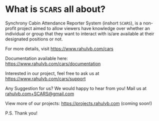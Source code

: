 # What is `SCARS` all about?

Synchrony Cabin Attendance Reporter System (inshort `SCARS`), is a non-profit project aimed to
allow viewers have knowledge over whether an individual or group that they want to interact with
is/are available at their designated positions or not.

For more details, visit https://www.rahulvb.com/cars

Documentation available here: https://www.rahulvb.com/cars/documentation

Interested in our project, feel free to ask us at https://www.rahulvb.com/cars/support

Any Suggestion for us? We would happy to hear from you! Mail us at rahulvb.com+SCARS@gmail.com

View more of our projects: https://projects.rahulvb.com (coming soon!)

P.S. Thank you!
##